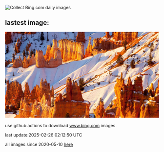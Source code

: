 ![Collect Bing.com daily images](https://github.com/counter2015/bing-daily-images/workflows/Collect%20Bing.com%20daily%20images/badge.svg)
## lastest image:
![](images/img.jpg)

use github actions to download www.bing.com images.

last update:2025-02-26 02:12:50 UTC

all images since 2020-05-10 [here](https://github.com/counter2015/bing-daily-images/tree/master/images) 
